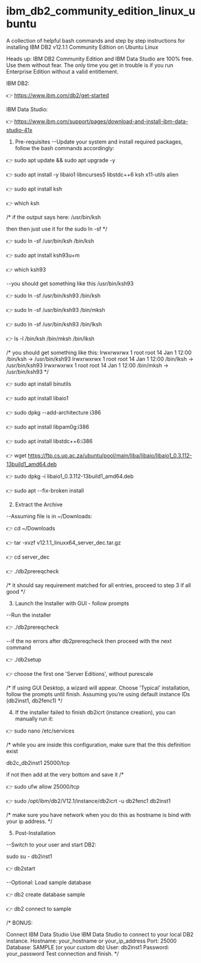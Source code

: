 # ibm_db2_community_edition_linux_ubuntu
A collection of helpful bash commands and step by step instructions for installing IBM DB2 v12.1.1 Community Edition on Ubuntu Linux


Heads up: IBM DB2 Community Edition and IBM Data Studio are 100% free.
Use them without fear. The only time you get in trouble is if you run Enterprise Edition without a valid entitlement.

IBM DB2: 

👉 https://www.ibm.com/db2/get-started

IBM Data Studio: 

👉 https://www.ibm.com/support/pages/download-and-install-ibm-data-studio-41x

1. Pre-requisites
--Update your system and install required packages, follow the bash commands accordingly:

👉 sudo apt update && sudo apt upgrade -y

👉 sudo apt install -y libaio1 libncurses5 libstdc++6 ksh x11-utils alien

👉 sudo apt install ksh


👉 which ksh

/*
if the output says here: /usr/bin/ksh

then then just use it for the sudo ln -sf
*/

👉 sudo ln -sf /usr/bin/ksh /bin/ksh

👉 sudo apt install ksh93u+m

👉 which ksh93

--you should get something like this /usr/bin/ksh93


👉 sudo ln -sf /usr/bin/ksh93 /bin/ksh

👉 sudo ln -sf /usr/bin/ksh93 /bin/mksh

👉 sudo ln -sf /usr/bin/ksh93 /bin/lksh

👉 ls -l /bin/ksh /bin/mksh /bin/lksh

/* 
you should get something like this:
lrwxrwxrwx 1 root root 14 Jan  1 12:00 /bin/ksh -> /usr/bin/ksh93
lrwxrwxrwx 1 root root 14 Jan  1 12:00 /bin/lksh -> /usr/bin/ksh93
lrwxrwxrwx 1 root root 14 Jan  1 12:00 /bin/mksh -> /usr/bin/ksh93
*/

👉 sudo apt install binutils

👉 sudo apt install libaio1

👉 sudo dpkg --add-architecture i386

👉 sudo apt install libpam0g:i386

👉 sudo apt install libstdc++6:i386

👉 wget https://ftp.cs.up.ac.za/ubuntu/pool/main/liba/libaio/libaio1_0.3.112-13build1_amd64.deb

👉 sudo dpkg -i libaio1_0.3.112-13build1_amd64.deb

👉 sudo apt --fix-broken install

2. Extract the Archive

--Assuming file is in ~/Downloads:

👉 cd ~/Downloads


👉 tar -xvzf v12.1.1_linuxx64_server_dec.tar.gz

👉 cd server_dec

👉 ./db2prereqcheck

/*
it should say requirement matched for all entries, proceed to step 3 if all good
*/


3. Launch the Installer with GUI - follow prompts


--Run the installer

👉 ./db2prereqcheck 

--if the no errors after db2prereqcheck then proceed with the next command

👉 ./db2setup

👉 choose the first one 'Server Editions', without purescale

/*
If using GUI Desktop, a wizard will appear. Choose 'Typical' installation, follow the prompts until finish.
Assuming you’re using default instance IDs (db2inst1, db2fenc1)
*/

4. If the installer failed to finish db2icrt (instance creation), you can manually run it:

👉 sudo nano /etc/services

/*
while you are inside this configuration, make sure that the this definition exist

db2c_db2inst1   25000/tcp

if not then add at the very bottom and save it
/*

👉 sudo ufw allow 25000/tcp

👉 sudo /opt/ibm/db2/V12.1/instance/db2icrt -u db2fenc1 db2inst1


/*
make sure you have network when you do this as hostname is bind with your ip address.
*/

5. Post-Installation

--Switch to your user and start DB2:


sudo su - db2inst1

👉  db2start

--Optional: Load sample database

👉  db2 create database sample

👉  db2 connect to sample

/*
BONUS:

Connect IBM Data Studio
Use IBM Data Studio to connect to your local DB2 instance.
Hostname: your_hostname or your_ip_address
Port: 25000
Database: SAMPLE (or your custom db)
User: db2inst1
Password: your_password
Test connection and finish.
*/
